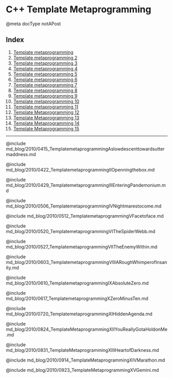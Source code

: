 # C++ Template Metaprogramming

@meta docType notAPost

## Index

1. [Template metaprogramming](md_blog/2010/0415_TemplatemetaprogrammingAslowdescenttowardsuttermaddness.md)
2. [Template metaprogramming 2](md_blog/2010/0422_TemplatemetaprogrammingIIOpenningthebox.md)
3. [Template metaprogramming 3](md_blog/2010/0429_TemplatemetaprogrammingIIIEnteringPandemonium.md)
4. [Template metaprogramming 4](md_blog/2010/0506_TemplatemetaprogrammingIVNightmarestocome.md)
5. [Template metaprogramming 5](md_blog/2010/0512_TemplatemetaprogrammingVFacetoface.md)
6. [Template metaprogramming 6](md_blog/2010/0520_TemplatemetaprogrammingVITheSpiderWebb.md)
7. [Template metaprogramming 7](md_blog/2010/0527_TemplatemetaprogrammingVIITheEnemyWithin.md)
8. [Template metaprogramming 8](md_blog/2010/0603_TemplatemetaprogrammingVIIIARoughWhimperofInsanity.md)
9. [Template metaprogramming 9](md_blog/2010/0610_TemplatemetaprogrammingIXAbsoluteZero.md)
10. [Template metaprogramming 10](md_blog/2010/0617_TemplatemetaprogrammingXZeroMinusTen.md)
11. [Template metaprogramming 11](md_blog/2010/0720_TemplatemetaprogrammingXIHiddenAgenda.md)
12. [Template Metaprogramming 12](md_blog/2010/0824_TemplateMetaprogrammingXIIYouReallyGotaHoldonMe.md)
13. [Template Metaprogramming 13](md_blog/2010/0831_TemplateMetaprogrammingXIIIHeartofDarkness.md)
14. [Template Metaprogramming 14](md_blog/2010/0914_TemplateMetaprogrammingXIVMarathon.md)
15. [Template Metaprogramming 15](md_blog/2010/0923_TemplateMetaprogrammingXVGemini.md)

---

@include md_blog/2010/0415_TemplatemetaprogrammingAslowdescenttowardsuttermaddness.md

@include md_blog/2010/0422_TemplatemetaprogrammingIIOpenningthebox.md

@include md_blog/2010/0429_TemplatemetaprogrammingIIIEnteringPandemonium.md

@include md_blog/2010/0506_TemplatemetaprogrammingIVNightmarestocome.md

@include md_blog/2010/0512_TemplatemetaprogrammingVFacetoface.md

@include md_blog/2010/0520_TemplatemetaprogrammingVITheSpiderWebb.md

@include md_blog/2010/0527_TemplatemetaprogrammingVIITheEnemyWithin.md

@include md_blog/2010/0603_TemplatemetaprogrammingVIIIARoughWhimperofInsanity.md

@include md_blog/2010/0610_TemplatemetaprogrammingIXAbsoluteZero.md

@include md_blog/2010/0617_TemplatemetaprogrammingXZeroMinusTen.md

@include md_blog/2010/0720_TemplatemetaprogrammingXIHiddenAgenda.md

@include md_blog/2010/0824_TemplateMetaprogrammingXIIYouReallyGotaHoldonMe.md

@include md_blog/2010/0831_TemplateMetaprogrammingXIIIHeartofDarkness.md

@include md_blog/2010/0914_TemplateMetaprogrammingXIVMarathon.md

@include md_blog/2010/0923_TemplateMetaprogrammingXVGemini.md

